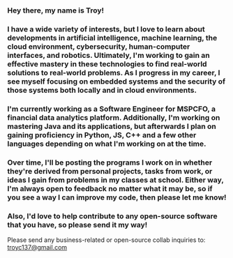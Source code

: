 ### Hey there, my name is Troy! 
### I have a wide variety of interests, but I love to learn about developments in artificial intelligence, machine learning, the cloud environment, cybersecurity, human-computer interfaces, and robotics. Ultimately, I'm working to gain an effective mastery in these technologies to find real-world solutions to real-world problems. As I progress in my career, I see myself focusing on embedded systems and the security of those systems both locally and in cloud environments. 
### I'm currently working as a Software Engineer for MSPCFO, a financial data analytics platform. Additionally, I'm working on mastering Java and its applications, but afterwards I plan on gaining proficiency in Python, JS, C++ and a few other languages depending on what I'm working on at the time. 
### Over time, I'll be posting the programs I work on in whether they're derived from personal projects, tasks from work, or ideas I gain from problems in my classes at school. Either way, I'm always open to feedback no matter what it may be, so if you see a way I can improve my code, then please let me know! 
### Also, I'd love to help contribute to any open-source software that you have, so please send it my way!

Please send any business-related or open-source collab inquiries to: troyc137@gmail.com

<!--
**troy-c137/troy-c137** is a ✨ _special_ ✨ repository because its `README.md` (this file) appears on your GitHub profile.

Here are some ideas to get you started:

- 🔭 I’m currently working on ...
- 🌱 I’m currently learning ...
- 👯 I’m looking to collaborate on ...
- 🤔 I’m looking for help with ...
- 💬 Ask me about ...
- 📫 How to reach me: ...
- ⚡ Fun fact: ...
-->
